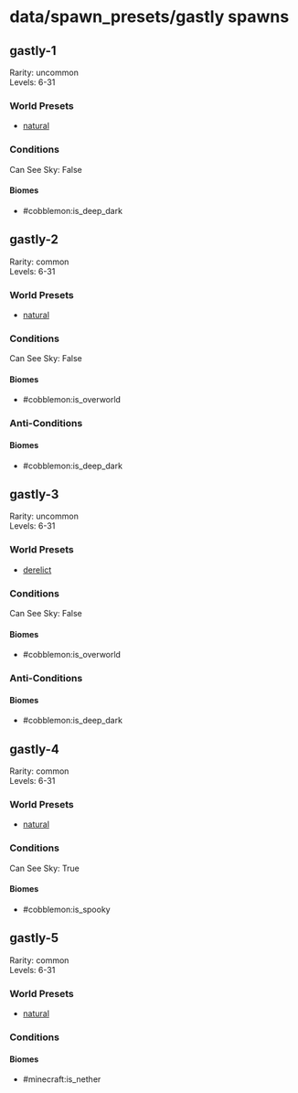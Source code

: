 # data/spawn_presets/gastly spawns  
  
## gastly-1  
Rarity: uncommon  
Levels: 6-31  
  
### World Presets  
* [natural](/data/spawn_data/natural.md)  
  
### Conditions  
Can See Sky: False  
  
#### Biomes  
  * #cobblemon:is_deep_dark
  
  
## gastly-2  
Rarity: common  
Levels: 6-31  
  
### World Presets  
* [natural](/data/spawn_data/natural.md)  
  
### Conditions  
Can See Sky: False  
  
#### Biomes  
  * #cobblemon:is_overworld
  
  
### Anti-Conditions  
  
#### Biomes  
  * #cobblemon:is_deep_dark
  
  
## gastly-3  
Rarity: uncommon  
Levels: 6-31  
  
### World Presets  
* [derelict](/data/spawn_data/derelict.md)  
  
### Conditions  
Can See Sky: False  
  
#### Biomes  
  * #cobblemon:is_overworld
  
  
### Anti-Conditions  
  
#### Biomes  
  * #cobblemon:is_deep_dark
  
  
## gastly-4  
Rarity: common  
Levels: 6-31  
  
### World Presets  
* [natural](/data/spawn_data/natural.md)  
  
### Conditions  
Can See Sky: True  
  
#### Biomes  
  * #cobblemon:is_spooky
  
  
## gastly-5  
Rarity: common  
Levels: 6-31  
  
### World Presets  
* [natural](/data/spawn_data/natural.md)  
  
### Conditions  
  
#### Biomes  
  * #minecraft:is_nether
  
